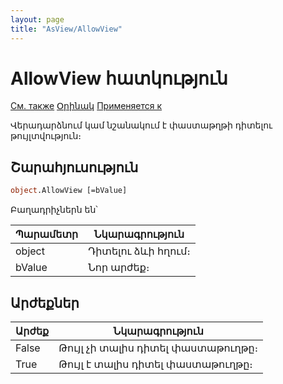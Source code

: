 ```yaml
---
layout: page
title: "AsView/AllowView"
---
```


# AllowView հատկություն

[См. также](../Asview.md) [Օրինակ](../../Examples/E_AsView.html) [Применяется к](../Asview.md)

Վերադարձնում կամ նշանակում է փաստաթղթի դիտելու թույլտվություն։

## Շարահյուսություն

``` vb
object.AllowView [=bValue] 
```

Բաղադրիչներն են՝


| Պարամետր | Նկարագրություն |
|--|--|
| object | Դիտելու ձևի հղում։ |
| bValue |Նոր արժեք։ |


## Արժեքներ


| Արժեք | Նկարագրություն |
|--|--|
| False | Թույլ չի տալիս դիտել փաստաթուղթը։  |
| True | Թույլ է տալիս դիտել փաստաթուղթը։ |

